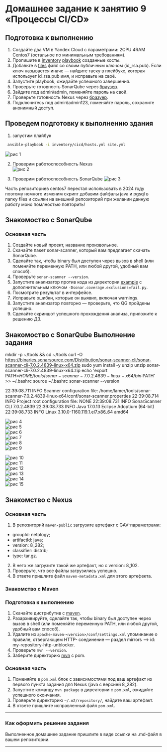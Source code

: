 # Домашнее задание к занятию 9 «Процессы CI/CD»

## Подготовка к выполнению

1. Создайте два VM в Yandex Cloud с параметрами: 2CPU 4RAM Centos7 (остальное по минимальным требованиям).
2. Пропишите в [inventory](./infrastructure/inventory/cicd/hosts.yml) [playbook](./infrastructure/site.yml) созданные хосты.
3. Добавьте в [files](./infrastructure/files/) файл со своим публичным ключом (id_rsa.pub). Если ключ называется иначе — найдите таску в плейбуке, которая использует id_rsa.pub имя, и исправьте на своё.
4. Запустите playbook, ожидайте успешного завершения.
5. Проверьте готовность SonarQube через [браузер](http://localhost:9000).
6. Зайдите под admin\admin, поменяйте пароль на свой.
7.  Проверьте готовность Nexus через [бразуер](http://localhost:8081).
8. Подключитесь под admin\admin123, поменяйте пароль, сохраните анонимный доступ.


## Проведем подготовку к выполнению здания
1. запустим плайбук
```sh 
 ansible-playbook -i inventory/cicd/hosts.yml site.yml
```
![рис 1](https://github.com/ysatii/process-CI-CD/blob/main/img/img_1.jpg)  


2. Проверим работоспособность Nexus  
![рис 2](https://github.com/ysatii/process-CI-CD/blob/main/img/img_2.jpg)  

3. Проверим работоспособность SonarQube 
![рис 3](https://github.com/ysatii/process-CI-CD/blob/main/img/img_3.jpg)  


Часть репозиториев centos7 перестал использовать в 2024 году поэтому немного изменим скрипт 
добавим файфалы java и pgsql в папку files 
и ссылки на внешний репозиторий при желании данную работу моно помлностью повторить!



## Знакомоство с SonarQube

### Основная часть

1. Создайте новый проект, название произвольное.
2. Скачайте пакет sonar-scanner, который вам предлагает скачать SonarQube.
3. Сделайте так, чтобы binary был доступен через вызов в shell (или поменяйте переменную PATH, или любой другой, удобный вам способ).
4. Проверьте `sonar-scanner --version`.
5. Запустите анализатор против кода из директории [example](./example) с дополнительным ключом `-Dsonar.coverage.exclusions=fail.py`.
6. Посмотрите результат в интерфейсе.
7. Исправьте ошибки, которые он выявил, включая warnings.
8. Запустите анализатор повторно — проверьте, что QG пройдены успешно.
9. Сделайте скриншот успешного прохождения анализа, приложите к решению ДЗ.

## Знакомоство с SonarQube Выполнение задания
mkdir -p ~/tools && cd ~/tools
curl -O https://binaries.sonarsource.com/Distribution/sonar-scanner-cli/sonar-scanner-cli-7.0.2.4839-linux-x64.zip
sudo yum install -y unzip
unzip sonar-scanner-cli-7.0.2.4839-linux-x64.zip
echo 'export PATH=$HOME/tools/sonar-scanner-7.0.2.4839-linux-x64/bin:$PATH' >> ~/.bashrc
source ~/.bashrc
sonar-scanner --version

22:39:08.711 INFO  Scanner configuration file: /home/lamer/tools/sonar-scanner-7.0.2.4839-linux-x64/conf/sonar-scanner.properties
22:39:08.714 INFO  Project root configuration file: NONE
22:39:08.731 INFO  SonarScanner CLI 7.0.2.4839
22:39:08.733 INFO  Java 17.0.13 Eclipse Adoptium (64-bit)
22:39:08.733 INFO  Linux 3.10.0-1160.119.1.el7.x86_64 amd64


![рис 4](https://github.com/ysatii/process-CI-CD/blob/main/img/img_4.jpg)  
![рис 5](https://github.com/ysatii/process-CI-CD/blob/main/img/img_5.jpg)  
![рис 6](https://github.com/ysatii/process-CI-CD/blob/main/img/img_6.jpg)  
![рис 7](https://github.com/ysatii/process-CI-CD/blob/main/img/img_7.jpg)  
![рис 8](https://github.com/ysatii/process-CI-CD/blob/main/img/img_8.jpg)  
![рис 9](https://github.com/ysatii/process-CI-CD/blob/main/img/img_9.jpg)  

![рис 10](https://github.com/ysatii/process-CI-CD/blob/main/img/img_10.jpg)  
![рис 11](https://github.com/ysatii/process-CI-CD/blob/main/img/img_11.jpg)  
![рис 12](https://github.com/ysatii/process-CI-CD/blob/main/img/img_12.jpg)  
![рис 13](https://github.com/ysatii/process-CI-CD/blob/main/img/img_13.jpg)  
![рис 14](https://github.com/ysatii/process-CI-CD/blob/main/img/img_14.jpg)  
![рис 15](https://github.com/ysatii/process-CI-CD/blob/main/img/img_15.jpg)  

## Знакомство с Nexus

### Основная часть

1. В репозиторий `maven-public` загрузите артефакт с GAV-параметрами:

 *    groupId: netology;
 *    artifactId: java;
 *    version: 8_282;
 *    classifier: distrib;
 *    type: tar.gz.
   
2. В него же загрузите такой же артефакт, но с version: 8_102.
3. Проверьте, что все файлы загрузились успешно.
4. В ответе пришлите файл `maven-metadata.xml` для этого артефекта.

### Знакомство с Maven

### Подготовка к выполнению

1. Скачайте дистрибутив с [maven](https://maven.apache.org/download.cgi).
2. Разархивируйте, сделайте так, чтобы binary был доступен через вызов в shell (или поменяйте переменную PATH, или любой другой, удобный вам способ).
3. Удалите из `apache-maven-<version>/conf/settings.xml` упоминание о правиле, отвергающем HTTP- соединение — раздел mirrors —> id: my-repository-http-unblocker.
4. Проверьте `mvn --version`.
5. Заберите директорию [mvn](./mvn) с pom.

### Основная часть

1. Поменяйте в `pom.xml` блок с зависимостями под ваш артефакт из первого пункта задания для Nexus (java с версией 8_282).
2. Запустите команду `mvn package` в директории с `pom.xml`, ожидайте успешного окончания.
3. Проверьте директорию `~/.m2/repository/`, найдите ваш артефакт.
4. В ответе пришлите исправленный файл `pom.xml`.

---

### Как оформить решение задания

Выполненное домашнее задание пришлите в виде ссылки на .md-файл в вашем репозитории.

---
